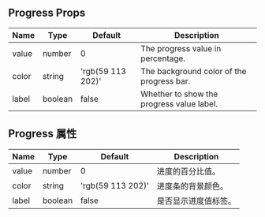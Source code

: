 ## Progress Props

| Name  | Type    | Default           | Description                               |
| ----- | ------- | ----------------- | ----------------------------------------- |
| value | number  | 0                 | The progress value in percentage.         |
| color | string  | 'rgb(59 113 202)' | The background color of the progress bar. |
| label | boolean | false             | Whether to show the progress value label. |

## Progress 属性

| Name  | Type    | Default           | Description          |
| ----- | ------- | ----------------- | -------------------- |
| value | number  | 0                 | 进度的百分比值。     |
| color | string  | 'rgb(59 113 202)' | 进度条的背景颜色。   |
| label | boolean | false             | 是否显示进度值标签。 |
